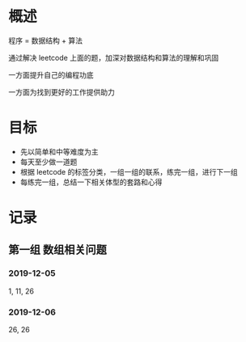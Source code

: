 # 概述

程序 = 数据结构 + 算法

通过解决 leetcode 上面的题，加深对数据结构和算法的理解和巩固

一方面提升自己的编程功底

一方面为找到更好的工作提供助力

# 目标

* 先以简单和中等难度为主
* 每天至少做一道题
* 根据 leetcode 的标签分类，一组一组的联系，练完一组，进行下一组
* 每练完一组，总结一下相关体型的套路和心得

# 记录

## 第一组 数组相关问题

### 2019-12-05

1, 11, 26

### 2019-12-06

26, 26

